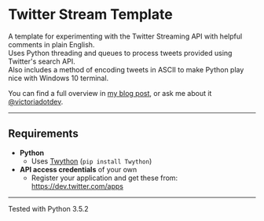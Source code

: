 # Twitter Stream Template

A template for experimenting with the Twitter Streaming API with helpful comments in plain English.  
Uses Python threading and queues to process tweets provided using Twitter's search API.  
Also includes a method of encoding tweets in ASCII to make Python play nice with Windows 10 terminal.

You can find a full overview in [my blog post](https://victoria.dev/verbose/the-basics-of-streaming-with-twitter-api/), or ask me about it [@victoriadotdev](https://twitter.com/victoriadotdev).
***

## Requirements  
* __Python__
  * Uses [Twython](https://github.com/ryanmcgrath/twython) (`pip install Twython`)
* __API access credentials__ of your own
  * Register your application and get these from: https://dev.twitter.com/apps

***

Tested with Python 3.5.2